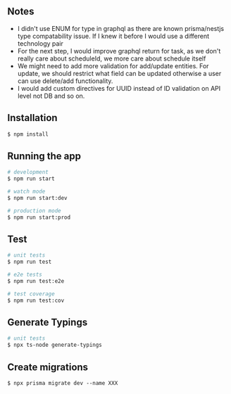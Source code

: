 ## Notes

- I didn't use ENUM for type in graphql as there are known prisma/nestjs type compatability issue. If I knew it before I would use a different technology pair
- For the next step, I would improve graphql return for task, as we don't really care about scheduleId, we more care about schedule itself
- We might need to add more validation for add/update entities. For update, we should restrict what field can be updated otherwise a user can use delete/add functionality.
- I would add custom directives for UUID instead of ID validation on API level not DB and so on.


## Installation

```bash
$ npm install
```

## Running the app

```bash
# development
$ npm run start

# watch mode
$ npm run start:dev

# production mode
$ npm run start:prod
```

## Test

```bash
# unit tests
$ npm run test

# e2e tests
$ npm run test:e2e

# test coverage
$ npm run test:cov
```

## Generate Typings

```bash
# unit tests
$ npx ts-node generate-typings
```

## Create migrations
```
$ npx prisma migrate dev --name XXX
```

